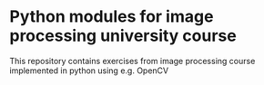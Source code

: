 # Python modules for image processing university course

This repository contains exercises from image processing course implemented in python using e.g. OpenCV
